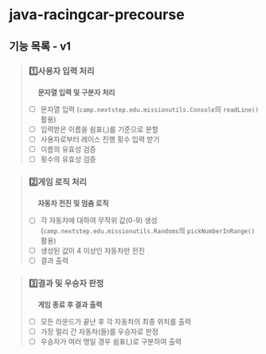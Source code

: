 # java-racingcar-precourse

## 기능 목록 - v1

> ### 1️⃣사용자 입력 처리
> &emsp; **문자열 입력 및 구분자 처리**
> - [ ] 문자열 입력 (`camp.nextstep.edu.missionutils.Console`의 `readLine()` 활용)
> - [ ] 입력받은 이름을 쉼표(,)를 기준으로 분할
> - [ ] 사용자로부터 레이스 진행 횟수 입력 받기
> - [ ] 이름의 유효성 검증
> - [ ] 횟수의 유효성 검증

> ### 2️⃣게임 로직 처리
> &emsp; **자동차 전진 및 멈춤 로직**
> - [ ] 각 자동차에 대하여 무작위 값(0-9) 생성 (`camp.nextstep.edu.missionutils.Randoms`의 `pickNumberInRange()` 활용)
> - [ ] 생성된 값이 4 이상인 자동차만 전진
> - [ ] 결과 출력

> ### 3️⃣결과 및 우승자 판정
> &emsp; **게임 종료 후 결과 출력**
> - [ ] 모든 라운드가 끝난 후 각 자동차의 최종 위치를 출력
> - [ ] 가장 멀리 간 자동차(들)를 우승자로 판정
> - [ ] 우승자가 여러 명일 경우 쉼표(,)로 구분하여 출력